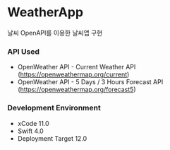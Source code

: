# WeatherApp

날씨 OpenAPI를 이용한 날씨앱 구현

### API Used
* OpenWeather API - Current Weather API (https://openweathermap.org/current)
* OpenWeather API - 5 Days / 3 Hours Forecast API (https://openweathermap.org/forecast5)

### Development Environment
* xCode 11.0
* Swift 4.0
* Deployment Target 12.0
